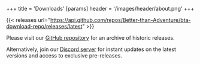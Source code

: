 +++
title = 'Downloads'
[params]
    header = '/images/header/about.png'
+++

{{< releases url="https://api.github.com/repos/Better-than-Adventure/bta-download-repo/releases/latest" >}}

Please visit our [GitHub repository](https://github.com/Better-than-Adventure/bta-download-repo/releases) for an archive of historic releases.

Alternatively, join our [Discord server](https://www.betterthanadventure.net/discord) for instant updates on the latest versions and access to exclusive pre-releases.
